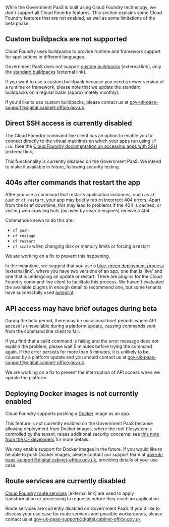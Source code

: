 While the Government PaaS is built using Cloud Foundry technology, we don't support all Cloud Foundry features. This section explains some Cloud Foundry features that are not enabled, as well as some limitations of the beta phase.

## Custom buildpacks are not supported

Cloud Foundry uses buildpacks to provide runtime and framework support for applications in different languages. 

Government PaaS does not support [custom buildpacks](https://docs.cloudfoundry.org/buildpacks/custom.html) [external link], only the [standard buildpacks](https://docs.cloudfoundry.org/buildpacks/) [external link].

If you want to use a custom buildpack because you need a newer version of a runtime or framework, please note that we update the standard buildpacks on a regular basis (approximately monthly).

If you'd like to use custom buildpacks, please contact us at [gov-uk-paas-support@digital.cabinet-office.gov.uk](mailto:gov-uk-paas-support@digital.cabinet-office.gov.uk).

## Direct SSH access is currently disabled

The Cloud Foundry command line client has an option to enable you to connect directly to the virtual machines on which your apps run using ``cf ssh``. (See the [Cloud Foundry documentation on accessing apps with SSH](https://docs.cloudfoundry.org/devguide/deploy-apps/ssh-apps.html) [external link].

This functionality is currently disabled on the Government PaaS. We intend to make it available in future, following security testing.

## 404s after commands that restart the app

After you use a command that restarts application instances, such as ``cf push`` or ``cf restart``, your app may briefly return incorrect 404 errors. Apart from the brief downtime, this may lead to problems if the 404 is cached, or visiting web crawling bots (as used by search engines) receive a 404.

Commands known to do this are:
- ``cf push``
- ``cf restage``
- ``cf restart``
- ``cf scale`` when changing disk or memory limits or forcing a restart

We are working on a fix to prevent this happening.

In the meantime, we suggest that you use a [blue-green deployment process](https://docs.cloudfoundry.org/devguide/deploy-apps/blue-green.html) [external link], where you have two versions of an app, one that is 'live' and one that is undergoing an update or restart. There are plugins for the Cloud Foundry command line client to facilitate this process. We haven't evaluated the available plugins in enough detail to recommend one, but some tenants have successfully used [autopilot](https://github.com/contraband/autopilot).

## API access may have brief outages during beta

During the beta period, there may be occasional brief periods where API access is unavailable during a platform update, causing commands sent from the command line client to fail. 

If you find that a valid command is failing and the error message does not explain the problem, please wait 5 minutes before trying the command again. If the error persists for more than 5 minutes, it is unlikely to be caused by a platform update and you should contact us at [gov-uk-paas-support@digital.cabinet-office.gov.uk](mailto:gov-uk-paas-support@digital.cabinet-office.gov.uk).

We are working on a fix to prevent the interruption of API access when we update the platform.


## Deploying Docker images is not currently enabled

Cloud Foundry supports pushing a [Docker](https://www.docker.com/) image as an app. 

This feature is *not* currently enabled on the Government PaaS because allowing deployment from Docker images, where the root filesystem is controlled by the tenant, raises additional security concerns: see [this note from the CF developers](https://github.com/cloudfoundry/diego-design-notes/blob/c59e475020a22e244c6074f89c45b55f7b1e2867/docker-support.md#docker-in-a-multi-tenant-world) for more details.

We may enable support for Docker images in the future. If you would like to be able to push Docker images, please contact our support team at [gov-uk-paas-support@digital.cabinet-office.gov.uk](mailto:gov-uk-paas-support@digital.cabinet-office.gov.uk), providing details of your use case.

## Route services are currently disabled

[Cloud Foundry route services](http://docs.cloudfoundry.org/services/route-services.html) [external link] are used to apply transformation or processing to requests before they reach an application.

Route services are currently disabled on Government PaaS. If you'd like to discuss your use case for route services and possible workarounds, please contact us at [gov-uk-paas-support@digital.cabinet-office.gov.uk](mailto:gov-uk-paas-support@digital.cabinet-office.gov.uk)